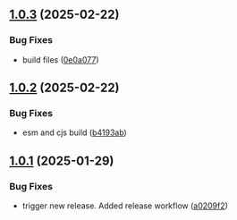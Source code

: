## [1.0.3](https://github.com/js20org/schema/compare/v1.0.2...v1.0.3) (2025-02-22)


### Bug Fixes

* build files ([0e0a077](https://github.com/js20org/schema/commit/0e0a077b8e8b5f9cf3ea987a42fc4087e281f325))

## [1.0.2](https://github.com/js20org/schema/compare/v1.0.1...v1.0.2) (2025-02-22)


### Bug Fixes

* esm and cjs build ([b4193ab](https://github.com/js20org/schema/commit/b4193ab4959ea5cff993f6e3d3052ef5d8b8f979))

## [1.0.1](https://github.com/js20org/schema/compare/v1.0.0...v1.0.1) (2025-01-29)


### Bug Fixes

* trigger new release. Added release workflow ([a0209f2](https://github.com/js20org/schema/commit/a0209f2922b0fcf916926a27d9368a657b6a6ff1))
